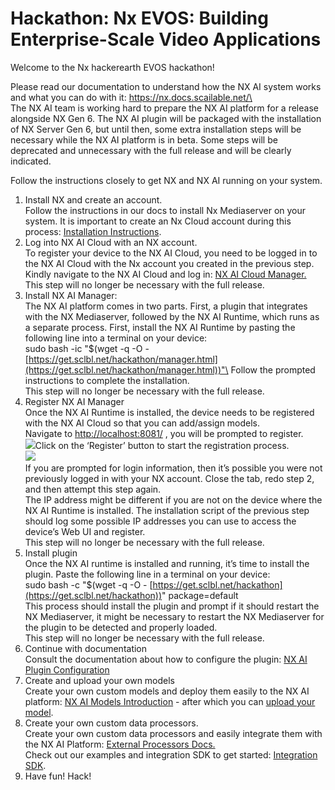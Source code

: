 # Hackathon: Nx EVOS: Building Enterprise-Scale Video Applications

Welcome to the Nx hackerearth EVOS hackathon!

Please read our documentation to understand how the NX AI system works and what you can do with it: [https://nx.docs.scailable.net/\
\
](https://nx.docs.scailable.net/)The NX AI team is working hard to prepare the NX AI platform for a release alongside NX Gen 6. The NX AI plugin will be packaged with the installation of NX Server Gen 6, but until then, some extra installation steps will be necessary while the NX AI platform is in beta. Some steps will be deprecated and unnecessary with the full release and will be clearly indicated.

Follow the instructions closely to get NX and NX AI running on your system.

1. Install NX and create an account.\
   Follow the instructions in our docs to install Nx Mediaserver on your system. It is important to create an Nx Cloud account during this process: [Installation Instructions](https://nx.docs.scailable.net/nx-ai-manager/get-started-with-the-nx-ai-manager-plugin/1.-install-network-optix).
2. Log into NX AI Cloud with an NX account.\
   To register your device to the NX AI Cloud, you need to be logged in to the NX AI Cloud with the Nx account you created in the previous step. Kindly navigate to the NX AI Cloud and log in: [NX AI Cloud Manager.\
   ](https://admin.sclbl.nxvms.com/nx-login)This step will no longer be necessary with the full release.
3. Install NX AI Manager:\
   The NX AI platform comes in two parts. First, a plugin that integrates with the NX Mediaserver, followed by the NX AI Runtime, which runs as a separate process. First, install the NX AI Runtime by pasting the following line into a terminal on your device:\
   sudo bash -ic "$(wget -q -O - [https://get.sclbl.net/hackathon/manager.html](https://get.sclbl.net/hackathon/manager.html))"\
   Follow the prompted instructions to complete the installation.\
   This step will no longer be necessary with the full release.
4. Register NX AI Manager\
   Once the NX AI Runtime is installed, the device needs to be registered with the NX AI Cloud so that you can add/assign models.\
   Navigate to [http://localhost:8081/](http://localhost:8081/) , you will be prompted to register.\
   ![](https://lh7-us.googleusercontent.com/v2EHq7gCfYNIhWlVT61ASGbMiZIGgFlaf2iDwrYikYWxI-F6c5B\_cjM5EOAr9zD6jcAputUWyXLeX-BDJIf1sTPWcop4HyVa9\_VZedmnH-rnpnaU66ajEMlNIjWvhHOdrY96ncgF9KQkzpfhWpamUPo)Click on the ‘Register’ button to start the registration process.\
   ![](https://lh7-us.googleusercontent.com/mIAgsPomKmMjHXpAARxgUFvL-JCr9eix2DAkcZpVVVBgEj9Ah5tqNFft1B8F8naVdEwjUXcuqwjmG-VWw-AcQQ3Mhcky6uJT07xc3LQ930mM2m6zrLXxgUPejelMns-ysKGRiVDzAzuH2isUN3Gw\_WE)\
   If you are prompted for login information, then it’s possible you were not previously logged in with your NX account. Close the tab, redo step 2, and then attempt this step again.\
   The IP address might be different if you are not on the device where the NX AI Runtime is installed. The installation script of the previous step should log some possible IP addresses you can use to access the device’s Web UI and register.\
   This step will no longer be necessary with the full release.
5. Install plugin\
   Once the NX AI runtime is installed and running, it’s time to install the plugin. Paste the following line in a terminal on your device:\
   sudo bash -c "$(wget -q -O - [https://get.sclbl.net/hackathon](https://get.sclbl.net/hackathon))"  package=default\
   This process should install the plugin and prompt if it should restart the NX Mediaserver, it might be necessary to restart the NX Mediaserver for the plugin to be detected and properly loaded.\
   This step will no longer be necessary with the full release.
6. Continue with documentation\
   Consult the documentation about how to configure the plugin: [NX AI Plugin Configuration](https://nx.docs.scailable.net/nx-ai-manager/get-started-with-the-nx-ai-manager-plugin/2.-configure-the-nx-ai-manager-plugin)
7. Create and upload your own models\
   Create your own custom models and deploy them easily to the NX AI platform: [NX AI Models Introduction](https://nx.docs.scailable.net/for-data-scientists/introduction) - after which you can [upload your model](../nx-ai-cloud/upload-your-model.md).
8. Create your own custom data processors.\
   Create your own custom data processors and easily integrate them with the NX AI Platform: [External Processors Docs.\
   ](https://nx.docs.scailable.net/nx-ai-manager/get-started-with-the-nx-ai-manager-plugin/7.-advanced-configuration/7.1-external-post-processing)Check out our examples and integration SDK to get started: [Integration SDK](https://github.com/scailable/sclbl-integration-sdk).
9. Have fun! Hack!
